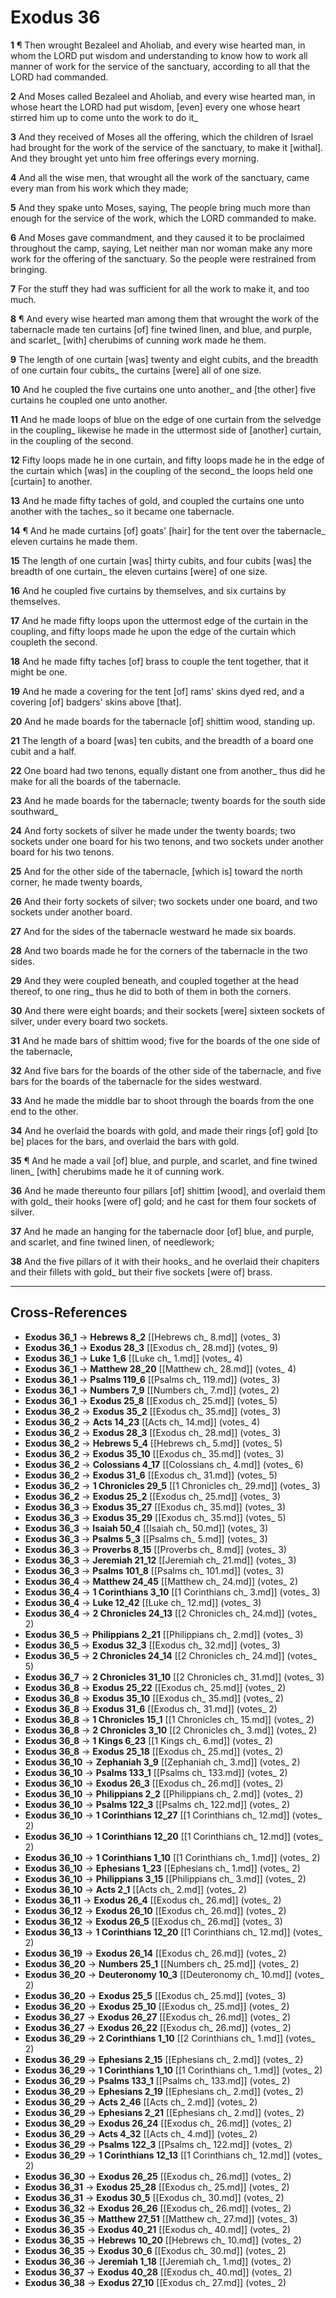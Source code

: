 # Exodus 36

**1** ¶ Then wrought Bezaleel and Aholiab, and every wise hearted man, in whom the LORD put wisdom and understanding to know how to work all manner of work for the service of the sanctuary, according to all that the LORD had commanded.

**2** And Moses called Bezaleel and Aholiab, and every wise hearted man, in whose heart the LORD had put wisdom, [even] every one whose heart stirred him up to come unto the work to do it_

**3** And they received of Moses all the offering, which the children of Israel had brought for the work of the service of the sanctuary, to make it [withal]. And they brought yet unto him free offerings every morning.

**4** And all the wise men, that wrought all the work of the sanctuary, came every man from his work which they made;

**5** And they spake unto Moses, saying, The people bring much more than enough for the service of the work, which the LORD commanded to make.

**6** And Moses gave commandment, and they caused it to be proclaimed throughout the camp, saying, Let neither man nor woman make any more work for the offering of the sanctuary. So the people were restrained from bringing.

**7** For the stuff they had was sufficient for all the work to make it, and too much.

**8** ¶ And every wise hearted man among them that wrought the work of the tabernacle made ten curtains [of] fine twined linen, and blue, and purple, and scarlet_ [with] cherubims of cunning work made he them.

**9** The length of one curtain [was] twenty and eight cubits, and the breadth of one curtain four cubits_ the curtains [were] all of one size.

**10** And he coupled the five curtains one unto another_ and [the other] five curtains he coupled one unto another.

**11** And he made loops of blue on the edge of one curtain from the selvedge in the coupling_ likewise he made in the uttermost side of [another] curtain, in the coupling of the second.

**12** Fifty loops made he in one curtain, and fifty loops made he in the edge of the curtain which [was] in the coupling of the second_ the loops held one [curtain] to another.

**13** And he made fifty taches of gold, and coupled the curtains one unto another with the taches_ so it became one tabernacle.

**14** ¶ And he made curtains [of] goats' [hair] for the tent over the tabernacle_ eleven curtains he made them.

**15** The length of one curtain [was] thirty cubits, and four cubits [was] the breadth of one curtain_ the eleven curtains [were] of one size.

**16** And he coupled five curtains by themselves, and six curtains by themselves.

**17** And he made fifty loops upon the uttermost edge of the curtain in the coupling, and fifty loops made he upon the edge of the curtain which coupleth the second.

**18** And he made fifty taches [of] brass to couple the tent together, that it might be one.

**19** And he made a covering for the tent [of] rams' skins dyed red, and a covering [of] badgers' skins above [that].

**20** And he made boards for the tabernacle [of] shittim wood, standing up.

**21** The length of a board [was] ten cubits, and the breadth of a board one cubit and a half.

**22** One board had two tenons, equally distant one from another_ thus did he make for all the boards of the tabernacle.

**23** And he made boards for the tabernacle; twenty boards for the south side southward_

**24** And forty sockets of silver he made under the twenty boards; two sockets under one board for his two tenons, and two sockets under another board for his two tenons.

**25** And for the other side of the tabernacle, [which is] toward the north corner, he made twenty boards,

**26** And their forty sockets of silver; two sockets under one board, and two sockets under another board.

**27** And for the sides of the tabernacle westward he made six boards.

**28** And two boards made he for the corners of the tabernacle in the two sides.

**29** And they were coupled beneath, and coupled together at the head thereof, to one ring_ thus he did to both of them in both the corners.

**30** And there were eight boards; and their sockets [were] sixteen sockets of silver, under every board two sockets.

**31** And he made bars of shittim wood; five for the boards of the one side of the tabernacle,

**32** And five bars for the boards of the other side of the tabernacle, and five bars for the boards of the tabernacle for the sides westward.

**33** And he made the middle bar to shoot through the boards from the one end to the other.

**34** And he overlaid the boards with gold, and made their rings [of] gold [to be] places for the bars, and overlaid the bars with gold.

**35** ¶ And he made a vail [of] blue, and purple, and scarlet, and fine twined linen_ [with] cherubims made he it of cunning work.

**36** And he made thereunto four pillars [of] shittim [wood], and overlaid them with gold_ their hooks [were of] gold; and he cast for them four sockets of silver.

**37** And he made an hanging for the tabernacle door [of] blue, and purple, and scarlet, and fine twined linen, of needlework;

**38** And the five pillars of it with their hooks_ and he overlaid their chapiters and their fillets with gold_ but their five sockets [were of] brass.

---

## Cross-References

- **Exodus 36_1** → **Hebrews 8_2** [[Hebrews ch_ 8.md]] (votes_ 3)
- **Exodus 36_1** → **Exodus 28_3** [[Exodus ch_ 28.md]] (votes_ 9)
- **Exodus 36_1** → **Luke 1_6** [[Luke ch_ 1.md]] (votes_ 4)
- **Exodus 36_1** → **Matthew 28_20** [[Matthew ch_ 28.md]] (votes_ 4)
- **Exodus 36_1** → **Psalms 119_6** [[Psalms ch_ 119.md]] (votes_ 3)
- **Exodus 36_1** → **Numbers 7_9** [[Numbers ch_ 7.md]] (votes_ 2)
- **Exodus 36_1** → **Exodus 25_8** [[Exodus ch_ 25.md]] (votes_ 5)
- **Exodus 36_2** → **Exodus 35_2** [[Exodus ch_ 35.md]] (votes_ 3)
- **Exodus 36_2** → **Acts 14_23** [[Acts ch_ 14.md]] (votes_ 4)
- **Exodus 36_2** → **Exodus 28_3** [[Exodus ch_ 28.md]] (votes_ 3)
- **Exodus 36_2** → **Hebrews 5_4** [[Hebrews ch_ 5.md]] (votes_ 5)
- **Exodus 36_2** → **Exodus 35_10** [[Exodus ch_ 35.md]] (votes_ 3)
- **Exodus 36_2** → **Colossians 4_17** [[Colossians ch_ 4.md]] (votes_ 6)
- **Exodus 36_2** → **Exodus 31_6** [[Exodus ch_ 31.md]] (votes_ 5)
- **Exodus 36_2** → **1 Chronicles 29_5** [[1 Chronicles ch_ 29.md]] (votes_ 3)
- **Exodus 36_2** → **Exodus 25_2** [[Exodus ch_ 25.md]] (votes_ 3)
- **Exodus 36_3** → **Exodus 35_27** [[Exodus ch_ 35.md]] (votes_ 3)
- **Exodus 36_3** → **Exodus 35_29** [[Exodus ch_ 35.md]] (votes_ 5)
- **Exodus 36_3** → **Isaiah 50_4** [[Isaiah ch_ 50.md]] (votes_ 3)
- **Exodus 36_3** → **Psalms 5_3** [[Psalms ch_ 5.md]] (votes_ 3)
- **Exodus 36_3** → **Proverbs 8_15** [[Proverbs ch_ 8.md]] (votes_ 3)
- **Exodus 36_3** → **Jeremiah 21_12** [[Jeremiah ch_ 21.md]] (votes_ 3)
- **Exodus 36_3** → **Psalms 101_8** [[Psalms ch_ 101.md]] (votes_ 3)
- **Exodus 36_4** → **Matthew 24_45** [[Matthew ch_ 24.md]] (votes_ 2)
- **Exodus 36_4** → **1 Corinthians 3_10** [[1 Corinthians ch_ 3.md]] (votes_ 3)
- **Exodus 36_4** → **Luke 12_42** [[Luke ch_ 12.md]] (votes_ 3)
- **Exodus 36_4** → **2 Chronicles 24_13** [[2 Chronicles ch_ 24.md]] (votes_ 2)
- **Exodus 36_5** → **Philippians 2_21** [[Philippians ch_ 2.md]] (votes_ 3)
- **Exodus 36_5** → **Exodus 32_3** [[Exodus ch_ 32.md]] (votes_ 3)
- **Exodus 36_5** → **2 Chronicles 24_14** [[2 Chronicles ch_ 24.md]] (votes_ 5)
- **Exodus 36_7** → **2 Chronicles 31_10** [[2 Chronicles ch_ 31.md]] (votes_ 3)
- **Exodus 36_8** → **Exodus 25_22** [[Exodus ch_ 25.md]] (votes_ 2)
- **Exodus 36_8** → **Exodus 35_10** [[Exodus ch_ 35.md]] (votes_ 2)
- **Exodus 36_8** → **Exodus 31_6** [[Exodus ch_ 31.md]] (votes_ 2)
- **Exodus 36_8** → **1 Chronicles 15_1** [[1 Chronicles ch_ 15.md]] (votes_ 2)
- **Exodus 36_8** → **2 Chronicles 3_10** [[2 Chronicles ch_ 3.md]] (votes_ 2)
- **Exodus 36_8** → **1 Kings 6_23** [[1 Kings ch_ 6.md]] (votes_ 2)
- **Exodus 36_8** → **Exodus 25_18** [[Exodus ch_ 25.md]] (votes_ 2)
- **Exodus 36_10** → **Zephaniah 3_9** [[Zephaniah ch_ 3.md]] (votes_ 2)
- **Exodus 36_10** → **Psalms 133_1** [[Psalms ch_ 133.md]] (votes_ 2)
- **Exodus 36_10** → **Exodus 26_3** [[Exodus ch_ 26.md]] (votes_ 2)
- **Exodus 36_10** → **Philippians 2_2** [[Philippians ch_ 2.md]] (votes_ 2)
- **Exodus 36_10** → **Psalms 122_3** [[Psalms ch_ 122.md]] (votes_ 2)
- **Exodus 36_10** → **1 Corinthians 12_27** [[1 Corinthians ch_ 12.md]] (votes_ 2)
- **Exodus 36_10** → **1 Corinthians 12_20** [[1 Corinthians ch_ 12.md]] (votes_ 2)
- **Exodus 36_10** → **1 Corinthians 1_10** [[1 Corinthians ch_ 1.md]] (votes_ 2)
- **Exodus 36_10** → **Ephesians 1_23** [[Ephesians ch_ 1.md]] (votes_ 2)
- **Exodus 36_10** → **Philippians 3_15** [[Philippians ch_ 3.md]] (votes_ 2)
- **Exodus 36_10** → **Acts 2_1** [[Acts ch_ 2.md]] (votes_ 2)
- **Exodus 36_11** → **Exodus 26_4** [[Exodus ch_ 26.md]] (votes_ 2)
- **Exodus 36_12** → **Exodus 26_10** [[Exodus ch_ 26.md]] (votes_ 2)
- **Exodus 36_12** → **Exodus 26_5** [[Exodus ch_ 26.md]] (votes_ 3)
- **Exodus 36_13** → **1 Corinthians 12_20** [[1 Corinthians ch_ 12.md]] (votes_ 2)
- **Exodus 36_19** → **Exodus 26_14** [[Exodus ch_ 26.md]] (votes_ 2)
- **Exodus 36_20** → **Numbers 25_1** [[Numbers ch_ 25.md]] (votes_ 2)
- **Exodus 36_20** → **Deuteronomy 10_3** [[Deuteronomy ch_ 10.md]] (votes_ 2)
- **Exodus 36_20** → **Exodus 25_5** [[Exodus ch_ 25.md]] (votes_ 3)
- **Exodus 36_20** → **Exodus 25_10** [[Exodus ch_ 25.md]] (votes_ 2)
- **Exodus 36_27** → **Exodus 26_27** [[Exodus ch_ 26.md]] (votes_ 2)
- **Exodus 36_27** → **Exodus 26_22** [[Exodus ch_ 26.md]] (votes_ 2)
- **Exodus 36_29** → **2 Corinthians 1_10** [[2 Corinthians ch_ 1.md]] (votes_ 2)
- **Exodus 36_29** → **Ephesians 2_15** [[Ephesians ch_ 2.md]] (votes_ 2)
- **Exodus 36_29** → **1 Corinthians 1_10** [[1 Corinthians ch_ 1.md]] (votes_ 2)
- **Exodus 36_29** → **Psalms 133_1** [[Psalms ch_ 133.md]] (votes_ 2)
- **Exodus 36_29** → **Ephesians 2_19** [[Ephesians ch_ 2.md]] (votes_ 2)
- **Exodus 36_29** → **Acts 2_46** [[Acts ch_ 2.md]] (votes_ 2)
- **Exodus 36_29** → **Ephesians 2_21** [[Ephesians ch_ 2.md]] (votes_ 2)
- **Exodus 36_29** → **Exodus 26_24** [[Exodus ch_ 26.md]] (votes_ 2)
- **Exodus 36_29** → **Acts 4_32** [[Acts ch_ 4.md]] (votes_ 2)
- **Exodus 36_29** → **Psalms 122_3** [[Psalms ch_ 122.md]] (votes_ 2)
- **Exodus 36_29** → **1 Corinthians 12_13** [[1 Corinthians ch_ 12.md]] (votes_ 2)
- **Exodus 36_30** → **Exodus 26_25** [[Exodus ch_ 26.md]] (votes_ 2)
- **Exodus 36_31** → **Exodus 25_28** [[Exodus ch_ 25.md]] (votes_ 2)
- **Exodus 36_31** → **Exodus 30_5** [[Exodus ch_ 30.md]] (votes_ 2)
- **Exodus 36_32** → **Exodus 26_26** [[Exodus ch_ 26.md]] (votes_ 2)
- **Exodus 36_35** → **Matthew 27_51** [[Matthew ch_ 27.md]] (votes_ 3)
- **Exodus 36_35** → **Exodus 40_21** [[Exodus ch_ 40.md]] (votes_ 2)
- **Exodus 36_35** → **Hebrews 10_20** [[Hebrews ch_ 10.md]] (votes_ 2)
- **Exodus 36_35** → **Exodus 30_6** [[Exodus ch_ 30.md]] (votes_ 2)
- **Exodus 36_36** → **Jeremiah 1_18** [[Jeremiah ch_ 1.md]] (votes_ 2)
- **Exodus 36_37** → **Exodus 40_28** [[Exodus ch_ 40.md]] (votes_ 2)
- **Exodus 36_38** → **Exodus 27_10** [[Exodus ch_ 27.md]] (votes_ 2)

